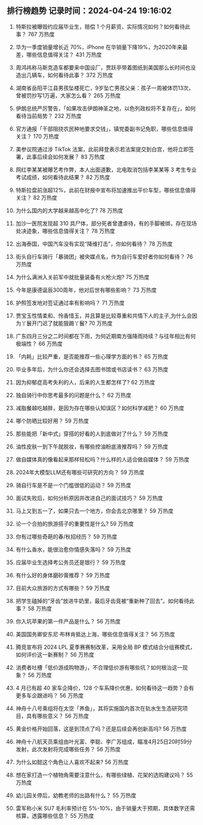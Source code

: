 
## 排行榜趋势 记录时间：2024-04-24 19:16:02
  
  1. 特斯拉被曝毁约应届毕业生，赔偿 1 个月薪资，实际情况如何？如何看待此事？ 767 万热度
    
  2. 华为一季度销量增长近 70%，iPhone 在华销量下降19%，为2020年来最差，哪些信息值得关注？ 431 万热度
    
  3. 周鸿祎称马斯克造车都要来中国设厂，贾跃亭带着图纸到美国那么长时间也没造出几辆车，如何看待此事？ 372 万热度
    
  4. 湖南省岳阳平江县男孩坠楼死亡，9岁坠亡男孩父亲：孩子一周被体罚13次，曾被罚抄写1万遍，大家怎么看？ 265 万热度
    
  5. 伊朗总统严厉警告，「如果攻击伊朗神圣之地，以色列政权将不复存在」，如何看待当前局势？ 232 万热度
    
  6. 官方通报「干部阻挠农民种地要求交钱」，镇党委副书记免职，哪些信息值得关注？ 170 万热度
    
  7. 美参议院通过涉 TikTok 法案，此前拜登表示若法案提交到白宫，他将立即签署，此事后续会如何发展？ 83 万热度
    
  8. 网红李某某被曝艺考作弊，本人出面道歉，北电取消包括李某某等 3 考生专业考试成绩，如何看待此结果？ 82 万热度
    
  9. 特斯拉盘前涨超12%，此前在财报中宣布将加速推出平价车型，哪些信息值得关注？ 82 万热度
    
  10. 为什么国内的大学越来越高中化了? 78 万热度
    
  11. 加沙一医院发现超 310 具尸体，部分死者曾遭虐待，有的手脚被绑，存在现场处决迹象，哪些信息值得关注？ 78 万热度
    
  12. 出海泰国，中国汽车没有实现“降维打击”，你如何看待？ 78 万热度
    
  13. 街头自行车骑行「暴骑团」被央媒点名，作为自行车爱好者你如何看待？ 76 万热度
    
  14. 为什么满洲入关前军中就批量装备有火枪火炮? 75 万热度
    
  15. 今年是康德诞辰300周年，他对后世有哪些影响？ 73 万热度
    
  16. 护照签发地对签证通过率有影响吗？ 71 万热度
    
  17. 贾宝玉性情柔和、怜香惜玉，并且算是比较尊重和共情下人的主子,为什么会因为丫鬟开门迟了就能狠踢丫鬟? 70 万热度
    
  18. 广东四月三分之二时间都在下雨，为何近期南方强降雨持续？与往年相比有何极端性？ 66 万热度
    
  19. 「内耗」比较严重，是否能推荐一些心理学方面的书？ 65 万热度
    
  20. 毕业多年后，为什么你还会选择去图书馆或书店读书？ 63 万热度
    
  21. 因为抑郁症高考失利的人，后来的人生都怎样了? 62 万热度
    
  22. 独自骑行中你思考最多的问题是什么？ 62 万热度
    
  23. 减脂餐越吃越胖，是因为存在哪些认知误区？如何科学减肥？ 60 万热度
    
  24. 哪个防晒比较好用？ 59 万热度
    
  25. 那些能把「新中式」穿搭的好看的人到底做对了什么？ 59 万热度
    
  26. 油性皮肤一到下午就脱妆，有哪些控油粉底液推荐吗？ 59 万热度
    
  27. 做自媒体真的像看起来那样轻松吗？什么样的人适合做自媒体？ 59 万热度
    
  28. 2024年大模型LLM还有哪些可研究的方向？ 59 万热度
    
  29. 骑自行车是不是一个门槛很低的运动？ 59 万热度
    
  30. 面试失败后，如何分析原因并改进自己的面试技巧？ 59 万热度
    
  31. 马上又到五一了，如果只去一个地方，你会去北京哪里？ 59 万热度
    
  32. 论一个合拍的旅游搭子的重要性是什么? 59 万热度
    
  33. 你有过哪些奇葩的春/秋招经历？ 59 万热度
    
  34. 有什么香水，能很治愈你情感失落吗？ 59 万热度
    
  35. 应届毕业生选择考公务员还是银行？ 59 万热度
    
  36. 有什么好的身体磨砂膏推荐？ 59 万热度
    
  37. 目前大众旅游的方式有哪些？ 59 万热度
    
  38. 把学生磕掉的“牙齿”放进牛奶里，最后牙齿竟被“重新种了回去”。如何看待此事？ 58 万热度
    
  39. 你入坑苹果的第一件产品是什么？ 56 万热度
    
  40. 美国国务卿安东尼·布林肯抵达上海，哪些信息值得关注？ 56 万热度
    
  41. 腾竞宣布将 2024 LPL 夏季赛赛制改革，采用全局 BP 模式结合分组赛模式，如何评价这一新赛制？ 56 万热度
    
  42. 消费者吐槽「低价游成购物游」，不合理低价游有哪些坑？如何根治这一现象？ 56 万热度
    
  43. 4 月已有超 40 家车企降价，128 个车系降价优惠，如何看待这一趋势？会有更多车企跟进吗？ 56 万热度
    
  44. 神舟十八号乘组将在太空「养鱼」，其将实施国内首次在轨水生生态研究项目，具有哪些意义？ 56 万热度
    
  45. 黄金价格开始回落，这是到顶点了吗？还是后续会再创新高吗? 56 万热度
    
  46. 神舟十八航天员乘组由叶光富、李聪、李广苏组成，瞄准4月25日20时59分发射，此次发射将完成哪些任务？ 56 万热度
    
  47. 为什么如懿这个角色让人喜欢不起来? 56 万热度
    
  48. 想在家打造一个植物角需要注意什么，有哪些绿植、花架的选购建议吗？ 55 万热度
    
  49. 幼儿园关停后，幼教老师的出路有什么？ 55 万热度
    
  50. 雷军称小米 SU7 毛利率预计在 5%-10%，由于销量大于预期，具体数字还需核算，透露哪些信息？ 55 万热度
    
